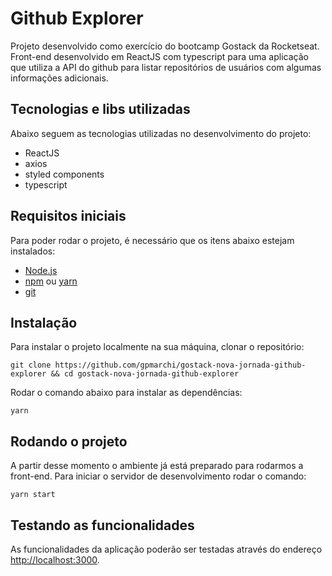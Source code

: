 # Github Explorer

Projeto desenvolvido como exercício do bootcamp Gostack da Rocketseat. Front-end desenvolvido em ReactJS com typescript para uma aplicação que utiliza a API do github para listar repositórios de usuários com algumas informações adicionais.

## Tecnologias e libs utilizadas

Abaixo seguem as tecnologias utilizadas no desenvolvimento do projeto:

- ReactJS
- axios
- styled components
- typescript

## Requisitos iniciais

Para poder rodar o projeto, é necessário que os itens abaixo estejam instalados:

- [Node.js](https://nodejs.org/en/download/)
- [npm](https://www.npmjs.com/get-npm) ou [yarn](https://classic.yarnpkg.com/en/docs/install/#mac-stable)
- [git](https://git-scm.com/downloads)

## Instalação

Para instalar o projeto localmente na sua máquina, clonar o repositório:

    git clone https://github.com/gpmarchi/gostack-nova-jornada-github-explorer && cd gostack-nova-jornada-github-explorer

Rodar o comando abaixo para instalar as dependências:

    yarn

## Rodando o projeto

A partir desse momento o ambiente já está preparado para rodarmos a front-end. Para iniciar o servidor de desenvolvimento rodar o comando:

    yarn start

## Testando as funcionalidades

As funcionalidades da aplicação poderão ser testadas através do endereço [http://localhost:3000](http://localhost:3000).
